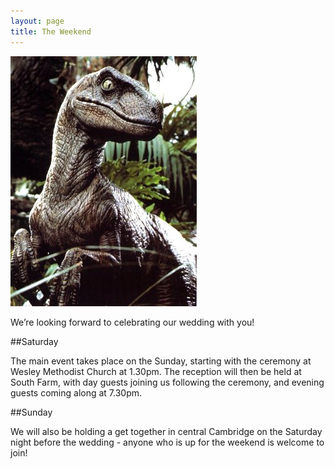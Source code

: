 ```yaml
---
layout: page
title: The Weekend
---
```



<img src="/Raptor.jpg">

We’re looking forward to celebrating our wedding with you!

##Saturday

The main event takes place on the Sunday, starting with the ceremony at Wesley Methodist Church at 1.30pm. The reception will then be held at South Farm, with day guests joining us following the ceremony, and evening guests coming along at 7.30pm.

##Sunday

We will also be holding a get together in central Cambridge on the Saturday night before the wedding - anyone who is up for the weekend is welcome to join!